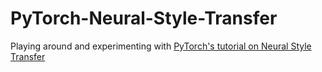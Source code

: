 # PyTorch-Neural-Style-Transfer
Playing around and experimenting with [PyTorch's tutorial on Neural Style Transfer](https://pytorch.org/tutorials/advanced/neural_style_tutorial.html)

